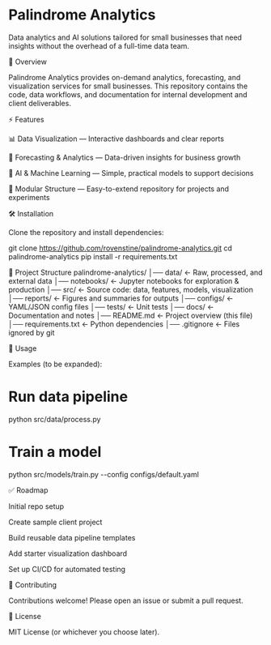 # Palindrome Analytics

Data analytics and AI solutions tailored for small businesses that need insights without the overhead of a full-time data team.

📌 Overview

Palindrome Analytics provides on-demand analytics, forecasting, and visualization services for small businesses. This repository contains the code, data workflows, and documentation for internal development and client deliverables.

⚡ Features

📊 Data Visualization — Interactive dashboards and clear reports

🔮 Forecasting & Analytics — Data-driven insights for business growth

🤖 AI & Machine Learning — Simple, practical models to support decisions

🧩 Modular Structure — Easy-to-extend repository for projects and experiments

🛠️ Installation

Clone the repository and install dependencies:

git clone https://github.com/rovenstine/palindrome-analytics.git
cd palindrome-analytics
pip install -r requirements.txt

📂 Project Structure
palindrome-analytics/
│── data/            <- Raw, processed, and external data
│── notebooks/       <- Jupyter notebooks for exploration & production
│── src/             <- Source code: data, features, models, visualization
│── reports/         <- Figures and summaries for outputs
│── configs/         <- YAML/JSON config files
│── tests/           <- Unit tests
│── docs/            <- Documentation and notes
│── README.md        <- Project overview (this file)
│── requirements.txt <- Python dependencies
│── .gitignore       <- Files ignored by git

🚀 Usage

Examples (to be expanded):

# Run data pipeline
python src/data/process.py

# Train a model
python src/models/train.py --config configs/default.yaml

✅ Roadmap

 Initial repo setup

 Create sample client project

 Build reusable data pipeline templates

 Add starter visualization dashboard

 Set up CI/CD for automated testing

🤝 Contributing

Contributions welcome! Please open an issue or submit a pull request.

📜 License

MIT License (or whichever you choose later).
